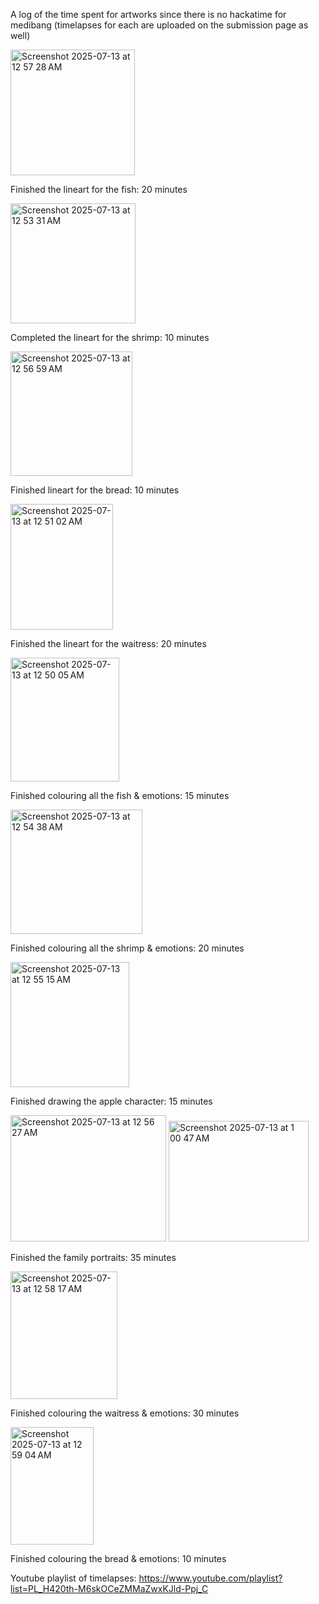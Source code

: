 A log of the time spent for artworks since there is no hackatime for medibang (timelapses for each are uploaded on the submission page as well)

<img width="199" height="201" alt="Screenshot 2025-07-13 at 12 57 28 AM" src="https://github.com/user-attachments/assets/2620b0f1-9dd5-4f9b-989c-047cadbb8313" />

Finished the lineart for the fish: 20 minutes

<img width="200" height="192" alt="Screenshot 2025-07-13 at 12 53 31 AM" src="https://github.com/user-attachments/assets/650ca70e-e13c-46e2-ba71-8ed31eacf76c" />

Completed the lineart for the shrimp: 10 minutes

<img width="195" height="199" alt="Screenshot 2025-07-13 at 12 56 59 AM" src="https://github.com/user-attachments/assets/927faf19-a8e2-433a-8eca-406f45c02d79" />

Finished lineart for the bread: 10 minutes

<img width="164" height="201" alt="Screenshot 2025-07-13 at 12 51 02 AM" src="https://github.com/user-attachments/assets/2644e1a7-a0f8-42fe-b346-4455df36d8c8" />

Finished the lineart for the waitress: 20 minutes
 
<img width="174" height="198" alt="Screenshot 2025-07-13 at 12 50 05 AM" src="https://github.com/user-attachments/assets/aebf0c28-920e-48ca-94c1-ede4939e00bf" />

Finished colouring all the fish & emotions: 15 minutes

<img width="211" height="199" alt="Screenshot 2025-07-13 at 12 54 38 AM" src="https://github.com/user-attachments/assets/b9142e65-1366-4093-83a5-7281244093e7" />

Finished colouring all the shrimp & emotions: 20 minutes

<img width="190" height="200" alt="Screenshot 2025-07-13 at 12 55 15 AM" src="https://github.com/user-attachments/assets/ed97443d-5924-4692-b632-26485925e406" />

Finished drawing the apple character: 15 minutes

<img width="249" height="202" alt="Screenshot 2025-07-13 at 12 56 27 AM" src="https://github.com/user-attachments/assets/72d5a135-4d38-4f4c-89a8-b7e503e75af3" />

<img width="224" height="193" alt="Screenshot 2025-07-13 at 1 00 47 AM" src="https://github.com/user-attachments/assets/bc18c59f-3789-4aec-902f-3ab20a6269dd" />

Finished the family portraits: 35 minutes

<img width="171" height="204" alt="Screenshot 2025-07-13 at 12 58 17 AM" src="https://github.com/user-attachments/assets/64c74e6d-c106-4d15-a7cd-eca153538b89" />

Finished colouring the waitress & emotions: 30 minutes

<img width="133" height="188" alt="Screenshot 2025-07-13 at 12 59 04 AM" src="https://github.com/user-attachments/assets/20458873-840b-462f-a4b8-ae0b8b47b0de" />

Finished colouring the bread & emotions: 10 minutes

Youtube playlist of timelapses: https://www.youtube.com/playlist?list=PL_H420th-M6skOCeZMMaZwxKJld-Ppj_C
